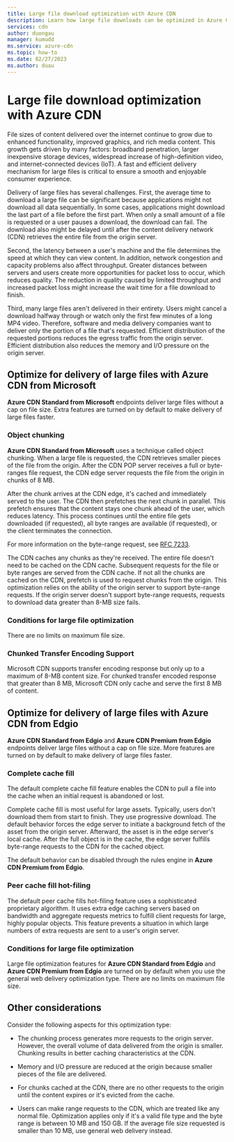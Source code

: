 ```yaml
---
title: Large file download optimization with Azure CDN
description: Learn how large file downloads can be optimized in Azure Content Delivery Network. This article includes several scenarios.
services: cdn
author: duongau
manager: kumudd
ms.service: azure-cdn
ms.topic: how-to
ms.date: 02/27/2023
ms.author: duau
---
```


# Large file download optimization with Azure CDN

File sizes of content delivered over the internet continue to grow due to enhanced functionality, improved graphics, and rich media content. This growth gets driven by many factors: broadband penetration, larger inexpensive storage devices, widespread increase of high-definition video, and internet-connected devices (IoT). A fast and efficient delivery mechanism for large files is critical to ensure a smooth and enjoyable consumer experience.

Delivery of large files has several challenges. First, the average time to download a large file can be significant because applications might not download all data sequentially. In some cases, applications might download the last part of a file before the first part. When only a small amount of a file is requested or a user pauses a download, the download can fail. The download also might be delayed until after the content delivery network (CDN) retrieves the entire file from the origin server. 

Second, the latency between a user's machine and the file determines the speed at which they can view content. In addition, network congestion and capacity problems also affect throughput. Greater distances between servers and users create more opportunities for packet loss to occur, which reduces quality. The reduction in quality caused by limited throughput and increased packet loss might increase the wait time for a file download to finish. 

Third, many large files aren't delivered in their entirety. Users might cancel a download halfway through or watch only the first few minutes of a long MP4 video. Therefore, software and media delivery companies want to deliver only the portion of a file that's requested. Efficient distribution of the requested portions reduces the egress traffic from the origin server. Efficient distribution also reduces the memory and I/O pressure on the origin server. 


## Optimize for delivery of large files with Azure CDN from Microsoft

**Azure CDN Standard from Microsoft** endpoints deliver large files without a cap on file size. Extra features are turned on by default to make delivery of large files faster.

### Object chunking 

**Azure CDN Standard from Microsoft** uses a technique called object chunking. When a large file is requested, the CDN retrieves smaller pieces of the file from the origin. After the CDN POP server receives a full or byte-ranges file request, the CDN edge server requests the file from the origin in chunks of 8 MB. 

After the chunk arrives at the CDN edge, it's cached and immediately served to the user. The CDN then prefetches the next chunk in parallel. This prefetch ensures that the content stays one chunk ahead of the user, which reduces latency. This process continues until the entire file gets downloaded (if requested), all byte ranges are available (if requested), or the client terminates the connection. 

For more information on the byte-range request, see [RFC 7233](https://tools.ietf.org/html/rfc7233).

The CDN caches any chunks as they're received. The entire file doesn't need to be cached on the CDN cache. Subsequent requests for the file or byte ranges are served from the CDN cache. If not all the chunks are cached on the CDN, prefetch is used to request chunks from the origin. This optimization relies on the ability of the origin server to support byte-range requests. If the origin server doesn't support byte-range requests, requests to download data greater than 8-MB size fails. 

### Conditions for large file optimization
There are no limits on maximum file size.

### Chunked Transfer Encoding Support
Microsoft CDN supports transfer encoding response but only up to a maximum of 8-MB content size. For chunked transfer encoded response that greater than 8 MB, Microsoft CDN only cache and serve the first 8 MB of content.

<a name='optimize-for-delivery-of-large-files-with-azure-cdn-from-verizon'></a>

## Optimize for delivery of large files with Azure CDN from Edgio

**Azure CDN Standard from Edgio** and **Azure CDN Premium from Edgio** endpoints deliver large files without a cap on file size. More features are turned on by default to make delivery of large files faster.

### Complete cache fill

The default complete cache fill feature enables the CDN to pull a file into the cache when an initial request is abandoned or lost. 

Complete cache fill is most useful for large assets. Typically, users don't download them from start to finish. They use progressive download. The default behavior forces the edge server to initiate a background fetch of the asset from the origin server. Afterward, the asset is in the edge server's local cache. After the full object is in the cache, the edge server fulfills byte-range requests to the CDN for the cached object.

The default behavior can be disabled through the rules engine in **Azure CDN Premium from Edgio**.

### Peer cache fill hot-filing

The default peer cache fills hot-filing feature uses a sophisticated proprietary algorithm. It uses extra edge caching servers based on bandwidth and aggregate requests metrics to fulfill client requests for large, highly popular objects. This feature prevents a situation in which large numbers of extra requests are sent to a user's origin server. 

### Conditions for large file optimization

Large file optimization features for **Azure CDN Standard from Edgio** and **Azure CDN Premium from Edgio** are turned on by default when you use the general web delivery optimization type. There are no limits on maximum file size.

## Other considerations

Consider the following aspects for this optimization type:

- The chunking process generates more requests to the origin server. However, the overall volume of data delivered from the origin is smaller. Chunking results in better caching characteristics at the CDN.

- Memory and I/O pressure are reduced at the origin because smaller pieces of the file are delivered.

- For chunks cached at the CDN, there are no other requests to the origin until the content expires or it's evicted from the cache.

- Users can make range requests to the CDN, which are treated like any normal file. Optimization applies only if it's a valid file type and the byte range is between 10 MB and 150 GB. If the average file size requested is smaller than 10 MB, use general web delivery instead.

